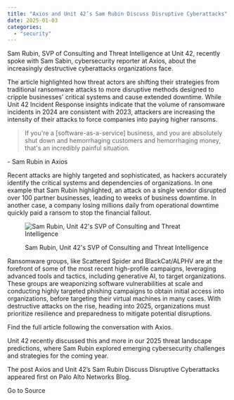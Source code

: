 ```yaml
---
title: "Axios and Unit 42’s Sam Rubin Discuss Disruptive Cyberattacks"
date: 2025-01-03
categories: 
  - "security"
---
```


Sam Rubin, SVP of Consulting and Threat Intelligence at Unit 42, recently spoke with Sam Sabin, cybersecurity reporter at Axios, about the increasingly destructive cyberattacks organizations face.

The article highlighted how threat actors are shifting their strategies from traditional ransomware attacks to more disruptive methods designed to cripple businesses' critical systems and cause extended downtime. While Unit 42 Incident Response insights indicate that the volume of ransomware incidents in 2024 are consistent with 2023, attackers are increasing the intensity of their attacks to force companies into paying higher ransoms.

> If you're a \[software-as-a-service\] business, and you are absolutely shut down and hemorrhaging customers and hemorrhaging money, that's an incredibly painful situation.

\- Sam Rubin in Axios

Recent attacks are highly targeted and sophisticated, as hackers accurately identify the critical systems and dependencies of organizations. In one example that Sam Rubin highlighted, an attack on a single vendor disrupted over 100 partner businesses, leading to weeks of business downtime. In another case, a company losing millions daily from operational downtime quickly paid a ransom to stop the financial fallout.

<figure>

![Sam Rubin, Unit 42's SVP of Consulting and Threat Intelligence](https://www.paloaltonetworks.com/blog/wp-content/uploads/2024/12/1731635906160-230x153.jpeg)

<figcaption>

Sam Rubin, Unit 42's SVP of Consulting and Threat Intelligence

</figcaption>

</figure>

Ransomware groups, like Scattered Spider and BlackCat/ALPHV are at the forefront of some of the most recent high-profile campaigns, leveraging advanced tools and tactics, including generative AI, to target organizations. These groups are weaponizing software vulnerabilities at scale and conducting highly targeted phishing campaigns to obtain initial access into organizations, before targeting their virtual machines in many cases. With destructive attacks on the rise, heading into 2025, organizations must prioritize resilience and preparedness to mitigate potential disruptions.

Find the full article following the conversation with Axios.

Unit 42 recently discussed this and more in our 2025 threat landscape predictions, where Sam Rubin explored emerging cybersecurity challenges and strategies for the coming year.

The post Axios and Unit 42’s Sam Rubin Discuss Disruptive Cyberattacks appeared first on Palo Alto Networks Blog.

Go to Source
